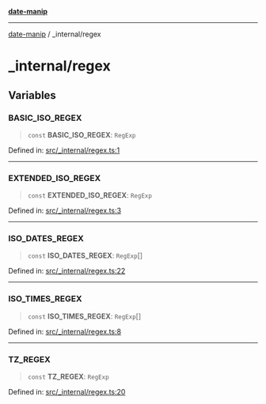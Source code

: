 [**date-manip**](../index.md)

***

[date-manip](../modules.md) / \_internal/regex

# \_internal/regex

## Variables

### BASIC\_ISO\_REGEX

> `const` **BASIC\_ISO\_REGEX**: `RegExp`

Defined in: [src/\_internal/regex.ts:1](https://github.com/fengxinming/date-manip/blob/8fccf261c90ecd05d2eaf7f8c5a47a123e2bb753/src/_internal/regex.ts#L1)

***

### EXTENDED\_ISO\_REGEX

> `const` **EXTENDED\_ISO\_REGEX**: `RegExp`

Defined in: [src/\_internal/regex.ts:3](https://github.com/fengxinming/date-manip/blob/8fccf261c90ecd05d2eaf7f8c5a47a123e2bb753/src/_internal/regex.ts#L3)

***

### ISO\_DATES\_REGEX

> `const` **ISO\_DATES\_REGEX**: `RegExp`[]

Defined in: [src/\_internal/regex.ts:22](https://github.com/fengxinming/date-manip/blob/8fccf261c90ecd05d2eaf7f8c5a47a123e2bb753/src/_internal/regex.ts#L22)

***

### ISO\_TIMES\_REGEX

> `const` **ISO\_TIMES\_REGEX**: `RegExp`[]

Defined in: [src/\_internal/regex.ts:8](https://github.com/fengxinming/date-manip/blob/8fccf261c90ecd05d2eaf7f8c5a47a123e2bb753/src/_internal/regex.ts#L8)

***

### TZ\_REGEX

> `const` **TZ\_REGEX**: `RegExp`

Defined in: [src/\_internal/regex.ts:20](https://github.com/fengxinming/date-manip/blob/8fccf261c90ecd05d2eaf7f8c5a47a123e2bb753/src/_internal/regex.ts#L20)
